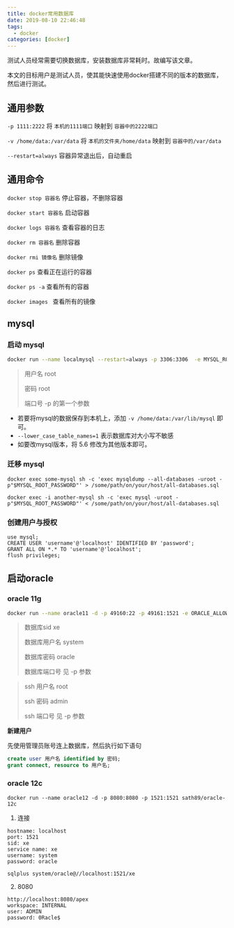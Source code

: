 ```yaml
---
title: docker常用数据库
date: 2019-08-10 22:46:48
tags: 
  - docker
categories: [docker]
---
```


测试人员经常需要切换数据库，安装数据库非常耗时。故编写该文章。

本文的目标用户是测试人员，使其能快速使用docker搭建不同的版本的数据库，然后进行测试。

<!--more-->

## 通用参数

`-p 1111:2222`   将 `本机的1111端口` 映射到 `容器中的2222端口`

`-v /home/data:/var/data` 将 `本机的文件夹/home/data` 映射到 `容器中的/var/data` 

`--restart=always`  容器异常退出后，自动重启

## 通用命令

`docker stop 容器名` 停止容器，不删除容器

`docker start 容器名` 启动容器

`docker logs 容器名` 查看容器的日志

`docker rm 容器名` 删除容器

`docker rmi 镜像名` 删除镜像

`docker ps` 查看正在运行的容器

`docker ps -a` 查看所有的容器

`docker images ` 查看所有的镜像

##  mysql

### 启动 mysql

```bash
docker run --name localmysql --restart=always -p 3306:3306  -e MYSQL_ROOT_PASSWORD=root -d mysql:5.6 --lower_case_table_names=1
```

> 用户名           root
>
> 密码               root
>
> 端口号           -p 的第一个参数

- 若要将mysql的数据保存到本机上，添加 `-v /home/data:/var/lib/mysql` 即可。
- `--lower_case_table_names=1` 表示数据库对大小写不敏感
- 如要改mysql版本，将 5.6 修改为其他版本即可。

### 迁移 mysql

```text
docker exec some-mysql sh -c 'exec mysqldump --all-databases -uroot -p"$MYSQL_ROOT_PASSWORD"' > /some/path/on/your/host/all-databases.sql

docker exec -i another-mysql sh -c 'exec mysql -uroot -p"$MYSQL_ROOT_PASSWORD"' < /some/path/on/your/host/all-databases.sql
```

### 创建用户与授权

```text
use mysql;
CREATE USER 'username'@'localhost' IDENTIFIED BY 'password';
GRANT ALL ON *.* TO 'username'@'localhost';
flush privileges;
```

## 启动oracle
### oracle 11g

```bash
docker run --name oracle11 -d -p 49160:22 -p 49161:1521 -e ORACLE_ALLOW_REMOTE=true registry.cn-hangzhou.aliyuncs.com/qida/oracle-xe-11g 
```

> 数据库sid               xe
>
> 数据库用户名        system
>
> 数据库密码            oracle
>
> 数据库端口号        见 -p 参数

> ssh 用户名       root
>
> ssh 密码          admin
>
> ssh 端口号      见 -p 参数

**新建用户**

先使用管理员账号连上数据库，然后执行如下语句

```sql
create user 用户名 identified by 密码;
grant connect, resource to 用户名;
```

### oracle 12c

```
docker run --name oracle12 -d -p 8080:8080 -p 1521:1521 sath89/oracle-12c
```

1. 连接

```
hostname: localhost
port: 1521
sid: xe
service name: xe
username: system
password: oracle

sqlplus system/oracle@//localhost:1521/xe
```

2. 8080

```
http://localhost:8080/apex
workspace: INTERNAL
user: ADMIN
password: 0Racle$
```


